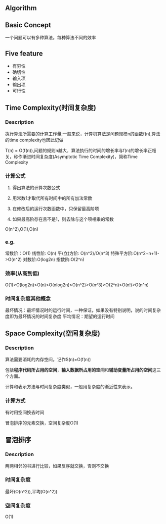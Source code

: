 Algorithm
----

## Basic Concept
一个问题可以有多种算法，每种算法不同的效率

## Five feature
- 有穷性
- 确切性
- 输入项
- 输出项
- 可行性

## Time  Complexity(时间复杂度)

### Description

执行算法所需要的计算工作量;一般来说，计算机算法是问题规模n的函数f(n),算法的time complexity也因此记做

T(n) = O(f(n)),问题的规则n越大，算法执行的时间的增长率与f(n)的增长率正相关，称作渐进时间复杂度(Asymptotic Time Complexity)，简称Time  Complexity

###  计算公式

1. 得出算法的计算次数公式

2. 用常数1才取代所有时间中的所有加法常数

3. 在修改后的运行次数函数中，只保留最高阶项

4. 如果最高阶存在且不是1，则去除与这个项相乘的常数

O(n^2),O(1),O(n)
### e.g.
常数阶：O(1)
线性阶:   O(n)
平(立)方阶: O(n^2)/O(n^3)
特殊平方阶:O(n^2+n+1)->O(n^2)
对数阶:O(log2n)
指数阶:O(2^n)
### 效率(从高到低)
O(1)>O(log2n)>O(n)>O(nlog2n)>O(n^2)>O(n^3)>O(2^n)>O(n!)>O(n^n)

### 时间复杂度其他概念
最坏情况：最坏情况时的运行时间，一种保证，如果没有特别说明，说的时间复杂度即为最坏情况的时间复杂度
平均情况：期望的运行时间


##  Space Complexity(空间复杂度)

### Description

算法需要消耗的内存空间，记作S(n)=O(f(n))

包括**程序代码所占用的空间**，**输入数据所占用的空间**和**辅助变量所占用的空间**这三个方面。

计算和表示方法与时间复杂度类似，一般用复杂度的渐近性来表示。

### 计算方式

有时用空间换去时间

冒泡排序的元素交换，空间复杂度O(1)



## 冒泡排序

###  Description

两两相邻的书进行比较，如果反序就交换，否则不交换

### 时间复杂度

最坏(O(n^2)),平均(O(n^2))

### 空间复杂度

O(1)	

